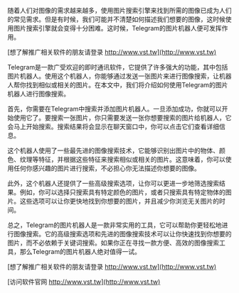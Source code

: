 随着人们对图像的需求越来越多，使用图片搜索引擎来找到所需的图像已成为人们的常见需求。但是有时候，我们可能并不清楚如何描述我们想要的图像，这时候使用图片搜索引擎就会变得十分困难。这时候，Telegram的图片机器人便可发挥作用。

[想了解推广相关软件的朋友请登录 http://www.vst.tw](http://www.vst.tw)

Telegram是一款广受欢迎的即时通讯软件，它提供了许多强大的功能，其中包括图片机器人。使用这个机器人，你能够通过发送一张图片来进行图像搜索，让机器人帮你找到相似或相关的图片。在本文中，我们将介绍如何使用Telegram的图片机器人进行图像搜索。

首先，你需要在Telegram中搜索并添加图片机器人。一旦添加成功，你就可以开始使用它了。要搜索一张图片，你只需要发送一张你想要搜索的图片给机器人，它会马上开始搜索。搜索结果将会显示在聊天窗口中，你可以点击它们查看详细信息。

这个机器人使用了一些最先进的图像搜索技术，它能够识别出图片中的物体、颜色、纹理等特征，并根据这些特征来搜索相似或相关的图片。这意味着，你可以使用任何你感兴趣的图片进行搜索，不必担心你无法描述你想要的图像。

此外，这个机器人还提供了一些高级搜索选项，让你可以更进一步地筛选搜索结果。例如，你可以选择只搜索具有特定颜色的图片，或者只搜索具有特定物体的图片。这些选项可以让你更快地找到你想要的图片，并且减少你浏览无关图片的时间。

总之，Telegram的图片机器人是一款非常实用的工具，它可以帮助你更轻松地进行图像搜索。它的高级搜索选项和先进的图像搜索技术可以让你快速找到你想要的图片，而不必依赖于关键词搜索。如果你正在寻找一款方便、高效的图像搜索工具，那么Telegram的图片机器人绝对值得一试。

[想了解推广相关软件的朋友请登录 http://www.vst.tw](http://www.vst.tw)


[访问软件官网 http://www.vst.tw](http://www.vst.tw)
